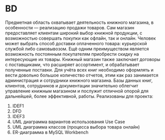 # BD
Предметная область охватывает деятельность книжного магазина, в особенности — реализацию продажи товаров. Сам магазин предоставляет клиентам широкий выбор книжной продукции, с возможностью совершать покупки как офлайн, так и онлайн. Человек может выбрать способ доставки оплаченного товара: курьерской службой либо самовывозом. Ещё одним преимуществом является возможность постоянным покупателям приобрести скидку на интересующие их товары. Книжный магазин также заключает договоры с поставщиками, что расширяет ассортимент, и обрабатывает полученные поставки. Для учёта всех книг необходимо оформлять и вести довольно большое количество отчетов, этим как раз занимается администрация и сотрудники книжного магазина. Базы данных книг, клиентов, сотрудников и документации значительно облегчит управление книжным магазином и послужит отличной опорой для дальнейшей, более эффективной, работы.
Реализованы для проекта:
1. IDEF1
2. DFD
3. IDEF3
4. UML диаграмма вариантов использования Use Case
5. UML диаграмма классов (процесса выбора товара онлайн)
6. ER-диаграмма в MySQL Workbench

